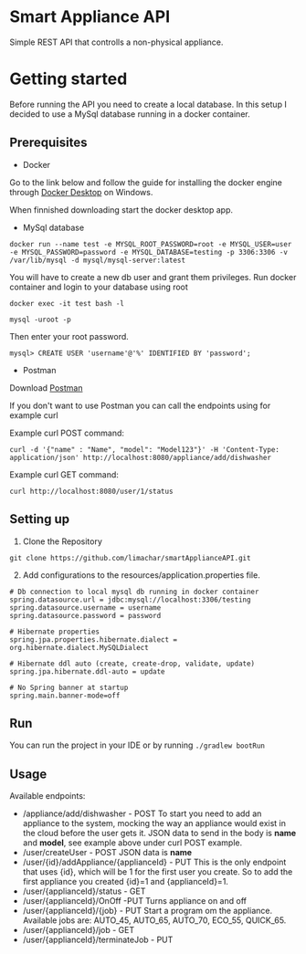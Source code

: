 # Smart Appliance API
Simple REST API that controlls a non-physical appliance.
# Getting started
Before running the API you need to create a local database. In this setup I decided to use a MySql database running in a docker container.
## Prerequisites
+ Docker

Go to the link below and follow the guide for installing the docker engine through [Docker Desktop](https://docs.docker.com/desktop/install/windows-install/) on Windows.

When finnished downloading start the docker desktop app.

+ MySql database

```docker run --name test -e MYSQL_ROOT_PASSWORD=root -e MYSQL_USER=user -e MYSQL_PASSWORD=password -e MYSQL_DATABASE=testing -p 3306:3306 -v /var/lib/mysql -d mysql/mysql-server:latest```

You will have to create a new db user and grant them privileges. 
Run docker container and login to your database using root
```
docker exec -it test bash -l
```
```
mysql -uroot -p
```
Then enter your root password.


```
mysql> CREATE USER 'username'@'%' IDENTIFIED BY 'password';
```
+ Postman

Download [Postman](https://www.postman.com/downloads/)


If you don't want to use Postman you can call the endpoints using for example curl

Example curl POST command:
```
curl -d '{"name" : "Name", "model": "Model123"}' -H 'Content-Type: application/json' http://localhost:8080/appliance/add/dishwasher
```
Example curl GET command:
```
curl http://localhost:8080/user/1/status
```

## Setting up

1. Clone the Repository
```
git clone https://github.com/limachar/smartApplianceAPI.git
```

2. Add configurations to the resources/application.properties file.
 ```
 # Db connection to local mysql db running in docker container
spring.datasource.url = jdbc:mysql://localhost:3306/testing
spring.datasource.username = username
spring.datasource.password = password

# Hibernate properties
spring.jpa.properties.hibernate.dialect = org.hibernate.dialect.MySQLDialect

# Hibernate ddl auto (create, create-drop, validate, update)
spring.jpa.hibernate.ddl-auto = update

# No Spring banner at startup
spring.main.banner-mode=off
 ```
## Run

You can run the project in your IDE or by running 
```./gradlew bootRun```

## Usage
Available endpoints:
+ /appliance/add/dishwasher - POST
To start you need to add an appliance to the system, mocking the way an appliance would exist in the cloud before the user gets it. JSON data to send in the body is **name** and **model**, see example above under curl POST example.
+ /user/createUser - POST
JSON data is **name**
+ /user/{id}/addAppliance/{applianceId} - PUT
This is the only endpoint that uses {id}, which will be 1 for the first user you create. So to add the first appliance you created {id}=1 and {applianceId}=1.
+ /user/{applianceId}/status - GET
+ /user/{applianceId}/OnOff -PUT
Turns appliance on and off
+ /user/{applianceId}/{job} - PUT
Start a program om the appliance. Available jobs are: AUTO_45, AUTO_65, AUTO_70, ECO_55, QUICK_65.
+ /user/{applianceId}/job - GET
+ /user/{applianceId}/terminateJob - PUT


